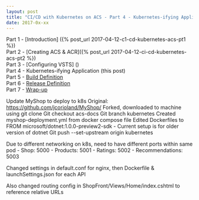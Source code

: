 ```yaml
---
layout: post
title: "CI/CD with Kubernetes on ACS - Part 4 - Kubernetes-ifying Application"
date: 2017-0x-xx
---
```


Part 1 - [Introduction] ({% post_url 2017-04-12-c1-cd-kubernetes-acs-pt1 %})  
Part 2 - [Creating ACS & ACR]({% post_url 2017-04-12-ci-cd-kubernetes-acs-pt2 %})  
Part 3 - [Configuring VSTS] ()  
Part 4 - Kubernetes-ifying Application (this post)  
Part 5 - [Build Definition]()  
Part 6 - [Release Definition]()  
Part 7 - [Wrap-up]()


Update MyShop to deploy to k8s
Original: https://github.com/jcorioland/MyShop/
Forked, downloaded to machine using git clone
Git checkout acs-docs
Git branch kubernetes
Created myshop-deployment.yml from docker compose file
Edited Dockerfiles to FROM microsoft/dotnet:1.0.0-preview2-sdk
	- Current setup is for older version of dotnet
Git push --set-upstream origin kubernetes

Due to different networking on k8s, need to have different ports within same pod
	- Shop: 5000
	- Products: 5001
	- Ratings: 5002
	- Recommendations: 5003

Changed settings in default.conf for nginx, then Dockerfile & launchSettings.json for each API

Also changed routing config in ShopFront/Views/Home/index.cshtml to reference relative URLs
